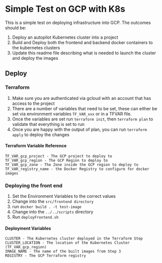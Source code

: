# Simple Test on GCP with K8s

This is a simple test on deploying infrastructure into GCP. The outcomes should be:

1. Deploy an autopilot Kubernetes cluster into a project
2. Build and Deploy both the frontend and backend docker containers to the kubernetes clusters
3. Update this readme file describing what is needed to launch the cluster and deploy the images

## Deploy

### Terraform

1. Make sure you are authenticated via gcloud with an account that has access to the project
2. There are a number of variables that need to be set, these can either be set via environment variables `TF_VAR_xxx` or in a TFVAR file.
3. Once the variables are set run `terraform init`, then `terraform plan` to validate that everything is set to run
4. Once you are happy with the output of plan, you can run `terraform apply` to deploy the changes

#### Terraform Variable Reference

```
TF_VAR_gcp_project - The GCP project to deploy to
TF_VAR_gcp_region - The GCP Region to deploy to
TF_VAR_gcp_zone - The Zone inside the GCP region to deploy to
TF_VAR_registry_name - the Docker Registry to configure for docker images
```

### Deploying the front end

1. Set the Environment Variables to the correct values
2. Change into the `src/frontend directory`
3. run `docker build . -t test-image`
4. Change into the `../../scripts` directory
5. Run `deployFrontend.sh`

#### Deployment Variables

```
CLUSTER - The Kubernetes cluster deployed in the Terraform Step
CLUSTER_LOCATION - The location of the Kubernetes Cluster (TF_VAR_gcp_region)
IMAGE_NAME - The name of the built images from Step 3
REGISTRY - The GCP Terraform registry
```

